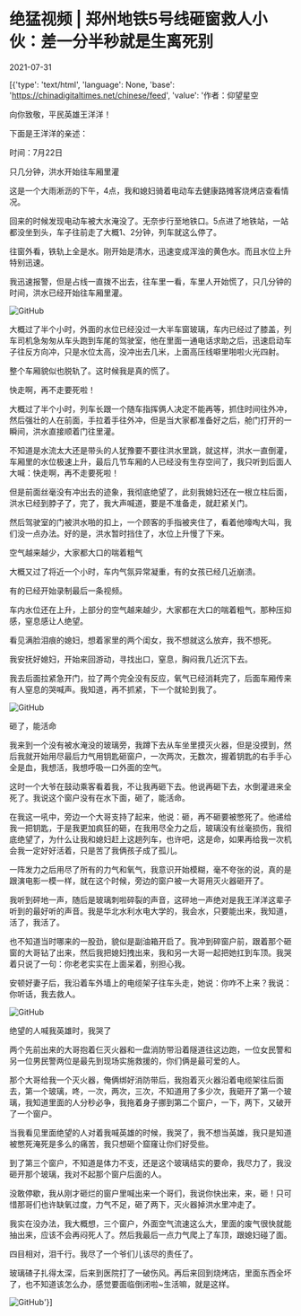 # 绝猛视频 | 郑州地铁5号线砸窗救人小伙：差一分半秒就是生离死别

2021-07-31

[{'type': 'text/html', 'language': None, 'base': 'https://chinadigitaltimes.net/chinese/feed', 'value': '作者：仰望星空

向你致敬，平民英雄王洋洋！

下面是王洋洋的亲述：

时间：7月22日

只几分钟，洪水开始往车厢里灌

这是一个大雨淅沥的下午，4点，我和媳妇骑着电动车去健康路摊客烧烤店查看情况。

回来的时候发现电动车被大水淹没了。无奈步行至地铁口。5点进了地铁站，一站都没坐到头，车子往前走了大概1、2分钟，列车就这么停了。

往窗外看，铁轨上全是水。刚开始是清水，迅速变成浑浊的黄色水。而且水位上升特别迅速。

我迅速报警，但是占线一直拨不出去，往车里一看，车里人开始慌了，只几分钟的时间，洪水已经开始往车厢里灌。

![GitHub](https://chinadigitaltimes.net/chinese/files/2021/07/image-1627744443924.png)

大概过了半个小时，外面的水位已经没过一大半车窗玻璃，车内已经过了膝盖，列车司机急匆匆从车头跑到车尾的驾驶室，他在里面一通电话求助之后，迅速启动车子往反方向冲，只是水位太高，没冲出去几米，上面高压线噼里啪啦火光四射。

整个车厢貌似也脱轨了。这时候我是真的慌了。

快走啊，再不走要死啦！

大概过了半个小时，列车长跟一个随车指挥俩人决定不能再等，抓住时间往外冲，然后强壮的人在前面，手拉着手往外冲，但是当大家都准备好之后，舱门打开的一瞬间，洪水直接顺着门往里灌。

不知道是水流太大还是带头的人犹豫要不要往洪水里跳，就这样，洪水一直倒灌，车厢里的水位极速上升，最后几节车厢的人已经没有生存空间了，我只听到后面人大喊：快走啊，再不走要死啦！

但是前面丝毫没有冲出去的迹象，我彻底绝望了，此刻我媳妇还在一根立柱后面，洪水已经到脖子了，完了，我大声喊道，要是不准备走，就赶紧关门。

然后驾驶室的门被洪水啪的扣上，一个顾客的手指被夹住了，看着他嚎啕大叫，我们没一点办法。好的是，洪水暂时挡住了，水位上升慢了下来。

空气越来越少，大家都大口的喘着粗气

大概又过了将近一个小时，车内气氛异常凝重，有的女孩已经几近崩溃。

有的已经开始录制最后一条视频。

车内水位还在上升，上部分的空气越来越少，大家都在大口的喘着粗气，那种压抑感，窒息感让人绝望。

看见满脸泪痕的媳妇，想着家里的两个闺女，我不想就这么放弃，我不想死。

我安抚好媳妇，开始来回游动，寻找出口，窒息，胸闷我几近沉下去。

我去后面拉紧急开门，拉了两个完全没有反应，氧气已经消耗完了，后面车厢传来有人窒息的哭喊声。我知道，再不抓紧，下一个就轮到我了。

![GitHub](https://chinadigitaltimes.net/chinese/files/2021/07/image-1627744690399.png)

砸了，能活命

我来到一个没有被水淹没的玻璃旁，我蹲下去从车坐里摸灭火器，但是没摸到，然后我就开始用尽最后力气用钥匙砸窗户，一次两次，无数次，握着钥匙的右手手心全是血，我想活，我想呼吸一口外面的空气。

这时一个大爷在鼓动乘客看着我，不让我再砸下去。他说再砸下去，水倒灌进来全死了。我说这个窗户没有在水下面，砸了，能活命。

在我这一吼中，旁边一个大哥支持了起来，他说：砸，再不砸要被憋死了。他递给我一把钥匙，于是我更加疯狂的砸，在我用尽全力之后，玻璃没有丝毫损伤，我彻底绝望了，为什么让我和媳妇赶上这趟列车，也许吧，这是命，如果再给我一次机会我一定好好活着，只是苦了我俩孩子成了孤儿。

一阵发力之后用尽了所有的力气和氧气，我意识开始模糊，毫不夸张的说，真的是跟演电影一模一样，就在这个时候，旁边的窗户被一大哥用灭火器砸开了。

我听到砰地一声，随后是玻璃刺啦碎裂的声音，这砰地一声绝对是我王洋洋这辈子听到的最好听的声音。我是华北水利水电大学的，我会水，只要能出来，我知道，活了，我活了。

也不知道当时哪来的一股劲，貌似是副油箱开启了。我冲到碎窗户前，跟着那个砸窗的大哥钻了出来，然后我把媳妇拽出来，我和另一大哥一起把她扛到车顶。我哭着只说了一句：你老老实实在上面呆着，别担心我。

安顿好妻子后，我沿着车外墙上的电缆架子往车头走，她说：你咋不上来？我说：你听话，我去救人。

![GitHub](https://chinadigitaltimes.net/chinese/files/2021/07/image-1627744778658.png)

绝望的人喊我英雄时，我哭了

两个先前出来的大哥抱着仨灭火器和一盘消防带沿着隧道往这边跑，一位女民警和另一位男民警两位是最先到现场实施救援的，你们俩是最可爱的人。

那个大哥给我一个灭火器，俺俩绑好消防带后，我抱着灭火器沿着电缆架往后面去，第一个玻璃，咚，一次，两次，三次，不知道用了多少次，我砸开了第一个玻璃，我知道里面的人分秒必争，我拖着身子挪到第二个窗户，一下，两下，又破开了一个窗户。

当我看见里面绝望的人对着我喊英雄的时候，我哭了，我不想当英雄，我只是知道被憋死淹死是多么的痛苦，我只想砸个窟窿让你们好受些。

到了第三个窗户，不知道是体力不支，还是这个玻璃结实的要命，我尽力了，我没砸开那个玻璃，我对不起那个窗户后面的人。

没敢停歇，我从刚才砸烂的窗户里喊出来一个哥们，我说你快出来，来，砸！只可惜那哥们也许缺氧过度，力气不足，砸了两下，灭火器掉洪水里冲走了。

我实在没办法，我大概想，三个窗户，外面空气流速这么大，里面的废气很快就能抽出来，应该不会再闷死人了。然后我最后一点力气爬上了车顶，跟媳妇碰了面。

四目相对，泪千行。我尽了一个爷们儿该尽的责任了。

玻璃碴子扎得太深，后来到医院打了一破伤风。再后来回到烧烤店，里面东西全坏了，也不知道该怎么办，感觉要面临倒闭啦~生活嘛，就是这样。

![GitHub](https://chinadigitaltimes.net/chinese/files/2021/07/image-1627744838705.png)'}]
